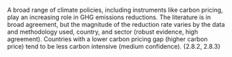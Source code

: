 A broad range of climate policies, including instruments like carbon pricing, play an increasing role in GHG emissions reductions. The literature is in broad agreement, but the magnitude of the reduction rate varies by the data and methodology used, country, and sector (robust evidence, high agreement). Countries with a lower carbon pricing gap (higher carbon price) tend to be less carbon intensive (medium confidence). {2.8.2, 2.8.3}